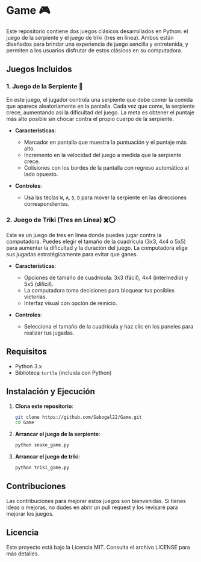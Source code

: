 # Game 🎮
Este repositorio contiene dos juegos clásicos desarrollados en Python: el juego de la serpiente y el juego de triki (tres en línea). Ambos están diseñados para brindar una experiencia de juego sencilla y entretenida, y permiten a los usuarios disfrutar de estos clásicos en su computadora.

## Juegos Incluidos

### 1. Juego de la Serpiente 🐍
En este juego, el jugador controla una serpiente que debe comer la comida que aparece aleatoriamente en la pantalla. Cada vez que come, la serpiente crece, aumentando así la dificultad del juego. La meta es obtener el puntaje más alto posible sin chocar contra el propio cuerpo de la serpiente.

- **Características**:
  - Marcador en pantalla que muestra la puntuación y el puntaje más alto.
  - Incremento en la velocidad del juego a medida que la serpiente crece.
  - Colisiones con los bordes de la pantalla con regreso automático al lado opuesto.
  
- **Controles**:
  - Usa las teclas `W`, `A`, `S`, `D` para mover la serpiente en las direcciones correspondientes.

### 2. Juego de Triki (Tres en Línea) ✖️⭕
Este es un juego de tres en línea donde puedes jugar contra la computadora. Puedes elegir el tamaño de la cuadrícula (3x3, 4x4 o 5x5) para aumentar la dificultad y la duración del juego. La computadora elige sus jugadas estratégicamente para evitar que ganes.

- **Características**:
  - Opciones de tamaño de cuadrícula: 3x3 (fácil), 4x4 (intermedio) y 5x5 (difícil).
  - La computadora toma decisiones para bloquear tus posibles victorias.
  - Interfaz visual con opción de reinicio.

- **Controles**:
  - Selecciona el tamaño de la cuadrícula y haz clic en los paneles para realizar tus jugadas.

## Requisitos
- Python 3.x
- Biblioteca `turtle` (incluida con Python)

## Instalación y Ejecución
1. **Clona este repositorio**:
   ```bash
   git clone https://github.com/Sabogal22/Game.git
   cd Game

2. **Arrancar el juego de la serpiente**:
   ```bash
   python snake_game.py

2. **Arrancar el juego de triki**:
   ```bash
   python triki_game.py

## Contribuciones
Las contribuciones para mejorar estos juegos son bienvenidas. Si tienes ideas o mejoras, no dudes en abrir un pull request y los revisaré para mejorar los juegos.

## Licencia
Este proyecto está bajo la Licencia MIT. Consulta el archivo LICENSE para más detalles.
